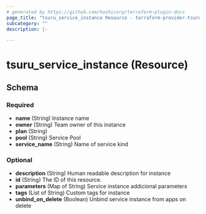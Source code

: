 ```yaml
---
# generated by https://github.com/hashicorp/terraform-plugin-docs
page_title: "tsuru_service_instance Resource - terraform-provider-tsuru"
subcategory: ""
description: |-
  
---
```


# tsuru_service_instance (Resource)





<!-- schema generated by tfplugindocs -->
## Schema

### Required

- **name** (String) Instance name
- **owner** (String) Team owner of this instance
- **plan** (String)
- **pool** (String) Service Pool
- **service_name** (String) Name of service kind

### Optional

- **description** (String) Human readable description for instance
- **id** (String) The ID of this resource.
- **parameters** (Map of String) Service instance addicional parameters
- **tags** (List of String) Custom tags for instance
- **unbind_on_delete** (Boolean) Unbind service instance from apps on delete


